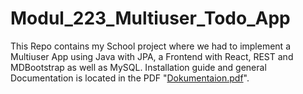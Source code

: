 # Modul_223_Multiuser_Todo_App

This Repo contains my School project where we had to implement a Multiuser App using Java with JPA, a Frontend with React, REST and MDBootstrap as well as MySQL. Installation guide and general Documentation is located in the PDF "[Dokumentaion.pdf](TodoApp/Dokumentation.md)".
